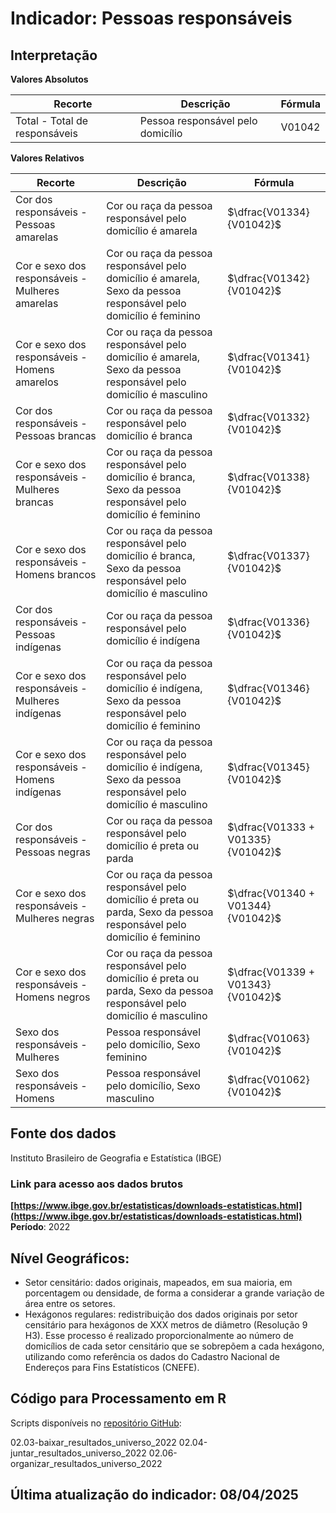 # Indicador: Pessoas responsáveis

## Interpretação

**Valores Absolutos**

|Recorte|Descrição  |Fórmula
|--|--|--|
|Total - Total de responsáveis|Pessoa responsável pelo domicílio|V01042|

**Valores Relativos**

|Recorte|Descrição  |Fórmula
|--|--|--|
|Cor dos responsáveis - Pessoas amarelas|Cor ou raça da pessoa responsável pelo domicílio é amarela|$\dfrac{V01334}{V01042}$|
|Cor e sexo dos responsáveis - Mulheres amarelas|Cor ou raça da pessoa responsável pelo domicílio é amarela, Sexo da pessoa responsável pelo domicílio é feminino|$\dfrac{V01342}{V01042}$|
|Cor e sexo dos responsáveis - Homens amarelos|Cor ou raça da pessoa responsável pelo domicílio é amarela, Sexo da pessoa responsável pelo domicílio é masculino|$\dfrac{V01341}{V01042}$|
|Cor dos responsáveis - Pessoas brancas|Cor ou raça da pessoa responsável pelo domicílio é branca|$\dfrac{V01332}{V01042}$|
|Cor e sexo dos responsáveis - Mulheres brancas|Cor ou raça da pessoa responsável pelo domicílio é branca, Sexo da pessoa responsável pelo domicílio é feminino|$\dfrac{V01338}{V01042}$|
|Cor e sexo dos responsáveis - Homens brancos|Cor ou raça da pessoa responsável pelo domicílio é branca, Sexo da pessoa responsável pelo domicílio é masculino|$\dfrac{V01337}{V01042}$|
|Cor dos responsáveis - Pessoas indígenas|Cor ou raça da pessoa responsável pelo domicílio é indígena|$\dfrac{V01336}{V01042}$|
|Cor e sexo dos responsáveis - Mulheres indígenas|Cor ou raça da pessoa responsável pelo domicílio é indígena, Sexo da pessoa responsável pelo domicílio é feminino|$\dfrac{V01346}{V01042}$|
|Cor e sexo dos responsáveis - Homens indígenas|Cor ou raça da pessoa responsável pelo domicílio é indígena, Sexo da pessoa responsável pelo domicílio é masculino|$\dfrac{V01345}{V01042}$|
|Cor dos responsáveis - Pessoas negras|Cor ou raça da pessoa responsável pelo domicílio é preta ou parda|$\dfrac{V01333 + V01335}{V01042}$|
|Cor e sexo dos responsáveis - Mulheres negras|Cor ou raça da pessoa responsável pelo domicílio é preta ou parda, Sexo da pessoa responsável pelo domicílio é feminino|$\dfrac{V01340 + V01344}{V01042}$|
|Cor e sexo dos responsáveis - Homens negros|Cor ou raça da pessoa responsável pelo domicílio é preta ou parda, Sexo da pessoa responsável pelo domicílio é masculino|$\dfrac{V01339 + V01343}{V01042}$|
|Sexo dos responsáveis - Mulheres|Pessoa responsável pelo domicílio, Sexo feminino|$\dfrac{V01063}{V01042}$|
|Sexo dos responsáveis - Homens|Pessoa responsável pelo domicílio, Sexo masculino|$\dfrac{V01062}{V01042}$|

## Fonte dos dados
Instituto Brasileiro de Geografia e Estatística (IBGE)

### Link para acesso aos dados brutos
**[https://www.ibge.gov.br/estatisticas/downloads-estatisticas.html](https://www.ibge.gov.br/estatisticas/downloads-estatisticas.html)**
**Período**: 2022

## Nível Geográficos:

 - Setor censitário: dados originais, mapeados, em sua maioria, em porcentagem ou densidade, de forma a considerar a grande variação de área entre os setores.
 - Hexágonos regulares: redistribuição dos dados originais por setor censitário para hexágonos de XXX metros de diâmetro (Resolução 9 H3). Esse processo é realizado proporcionalmente ao número de domicílios de cada setor censitário que se sobrepõem a cada hexágono, utilizando como referência os dados do Cadastro Nacional de Endereços para Fins Estatísticos (CNEFE).

## Código para Processamento em R
Scripts disponíveis no [repositório GitHub](https://github.com/cem-usp/georedus):

02.03-baixar_resultados_universo_2022
02.04-juntar_resultados_universo_2022
02.06-organizar_resultados_universo_2022

## Última atualização do indicador: 08/04/2025

